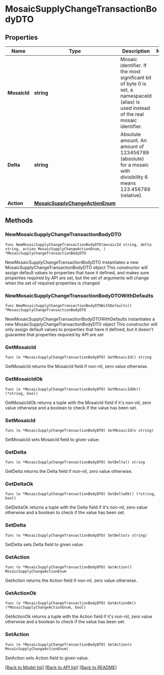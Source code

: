 # MosaicSupplyChangeTransactionBodyDTO

## Properties

Name | Type | Description | Notes
------------ | ------------- | ------------- | -------------
**MosaicId** | **string** | Mosaic identifier. If the most significant bit of byte 0 is set, a namespaceId (alias) is used instead of the real mosaic identifier.  | 
**Delta** | **string** | Absolute amount. An amount of 123456789 (absolute) for a mosaic with divisibility 6 means 123.456789 (relative). | 
**Action** | [**MosaicSupplyChangeActionEnum**](MosaicSupplyChangeActionEnum.md) |  | 

## Methods

### NewMosaicSupplyChangeTransactionBodyDTO

`func NewMosaicSupplyChangeTransactionBodyDTO(mosaicId string, delta string, action MosaicSupplyChangeActionEnum, ) *MosaicSupplyChangeTransactionBodyDTO`

NewMosaicSupplyChangeTransactionBodyDTO instantiates a new MosaicSupplyChangeTransactionBodyDTO object
This constructor will assign default values to properties that have it defined,
and makes sure properties required by API are set, but the set of arguments
will change when the set of required properties is changed

### NewMosaicSupplyChangeTransactionBodyDTOWithDefaults

`func NewMosaicSupplyChangeTransactionBodyDTOWithDefaults() *MosaicSupplyChangeTransactionBodyDTO`

NewMosaicSupplyChangeTransactionBodyDTOWithDefaults instantiates a new MosaicSupplyChangeTransactionBodyDTO object
This constructor will only assign default values to properties that have it defined,
but it doesn't guarantee that properties required by API are set

### GetMosaicId

`func (o *MosaicSupplyChangeTransactionBodyDTO) GetMosaicId() string`

GetMosaicId returns the MosaicId field if non-nil, zero value otherwise.

### GetMosaicIdOk

`func (o *MosaicSupplyChangeTransactionBodyDTO) GetMosaicIdOk() (*string, bool)`

GetMosaicIdOk returns a tuple with the MosaicId field if it's non-nil, zero value otherwise
and a boolean to check if the value has been set.

### SetMosaicId

`func (o *MosaicSupplyChangeTransactionBodyDTO) SetMosaicId(v string)`

SetMosaicId sets MosaicId field to given value.


### GetDelta

`func (o *MosaicSupplyChangeTransactionBodyDTO) GetDelta() string`

GetDelta returns the Delta field if non-nil, zero value otherwise.

### GetDeltaOk

`func (o *MosaicSupplyChangeTransactionBodyDTO) GetDeltaOk() (*string, bool)`

GetDeltaOk returns a tuple with the Delta field if it's non-nil, zero value otherwise
and a boolean to check if the value has been set.

### SetDelta

`func (o *MosaicSupplyChangeTransactionBodyDTO) SetDelta(v string)`

SetDelta sets Delta field to given value.


### GetAction

`func (o *MosaicSupplyChangeTransactionBodyDTO) GetAction() MosaicSupplyChangeActionEnum`

GetAction returns the Action field if non-nil, zero value otherwise.

### GetActionOk

`func (o *MosaicSupplyChangeTransactionBodyDTO) GetActionOk() (*MosaicSupplyChangeActionEnum, bool)`

GetActionOk returns a tuple with the Action field if it's non-nil, zero value otherwise
and a boolean to check if the value has been set.

### SetAction

`func (o *MosaicSupplyChangeTransactionBodyDTO) SetAction(v MosaicSupplyChangeActionEnum)`

SetAction sets Action field to given value.



[[Back to Model list]](../README.md#documentation-for-models) [[Back to API list]](../README.md#documentation-for-api-endpoints) [[Back to README]](../README.md)



